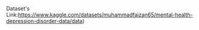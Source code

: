 Dataset's Link:https://www.kaggle.com/datasets/muhammadfaizan65/mental-health-depression-disorder-data/data)
